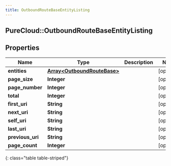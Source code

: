 ```yaml
---
title: OutboundRouteBaseEntityListing
---
```

## PureCloud::OutboundRouteBaseEntityListing

## Properties

|Name | Type | Description | Notes|
|------------ | ------------- | ------------- | -------------|
| **entities** | [**Array&lt;OutboundRouteBase&gt;**](OutboundRouteBase.html) |  | [optional] |
| **page_size** | **Integer** |  | [optional] |
| **page_number** | **Integer** |  | [optional] |
| **total** | **Integer** |  | [optional] |
| **first_uri** | **String** |  | [optional] |
| **next_uri** | **String** |  | [optional] |
| **self_uri** | **String** |  | [optional] |
| **last_uri** | **String** |  | [optional] |
| **previous_uri** | **String** |  | [optional] |
| **page_count** | **Integer** |  | [optional] |
{: class="table table-striped"}


